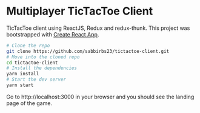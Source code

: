 # Multiplayer TicTacToe Client

TicTacToe client using ReactJS, Redux and redux-thunk.
This project was bootstrapped with [Create React App](https://github.com/facebook/create-react-app).

```bash
# Clone the repo
git clone https://github.com/sabbirbs23/tictactoe-client.git
# Move into the cloned repo
cd tictactoe-client
# Install the dependencies
yarn install
# Start the dev server
yarn start
```

Go to http://localhost:3000 in your browser and you should see the landing page of the game.
